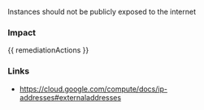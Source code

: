
Instances should not be publicly exposed to the internet


### Impact
<!-- Add Impact here -->

<!-- DO NOT CHANGE -->
{{ remediationActions }}

### Links
- https://cloud.google.com/compute/docs/ip-addresses#externaladdresses


